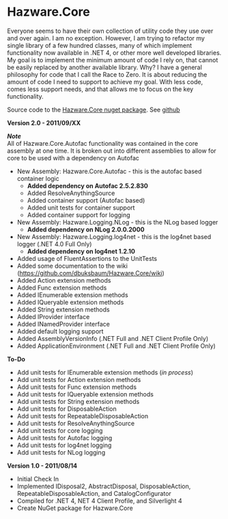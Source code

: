 Hazware.Core
============

Everyone seems to have their own collection of utility code they use over and over again. I am 
no exception. However, I am trying to refactor my single library of a few hundred classes, many 
of which implement functionality now available in .NET 4, or other more well developed libraries. 
My goal is to implement the minimum amount of code I rely on, that cannot be easily replaced by 
another available library. Why? I have a general philosophy for code that I call the Race to Zero. 
It is about reducing the amount of code I need to support to achieve my goal. With less code, 
comes less support needs, and that allows me to focus on the key functionality.

Source code to the [Hazware.Core nuget package](http://nuget.org/List/Packages/Hazware.Core).
See [github](https://github.com/dbuksbaum/Hazware.Core)

__Version 2.0 - 2011/09/XX__

  ___Note___  
    All of Hazware.Core.Autofac functionality was contained in the core assembly at one time. It is 
    broken out into different assemblies to allow for core to be used with a dependency on Autofac

  + New Assembly: Hazware.Core.Autofac - this is the autofac based container logic
    + **Added dependency on Autofac 2.5.2.830**
    + Added ResolveAnythingSource
    + Added container support (Autofac based)
    + Added unit tests for container support
    + Added container support for logging
  + New Assembly: Hazware.Logging.NLog - this is the NLog based logger
    + **Added dependency on NLog 2.0.0.2000**
  + New Assembly: Hazware.Logging.log4net - this is the log4net based logger (.NET 4.0 Full Only)
    + **Added dependency on log4net 1.2.10**
  + Added usage of FluentAssertions to the UnitTests
  + Added some documentation to the wiki (https://github.com/dbuksbaum/Hazware.Core/wiki)
  + Added Action extension methods
  + Added Func extension methods
  + Added IEnumerable extension methods
  + Added IQueryable extension methods
  + Added String extension methods
  + Added IProvider interface
  + Added INamedProvider interface
  + Added default logging support
  + Added AssemblyVersionInfo (.NET Full and .NET Client Profile Only)
  + Added ApplicationEnvironment (.NET Full and .NET Client Profile Only)  
  
  __To-Do__
  + Add unit tests for IEnumerable extension methods (_in process_)
  + Add unit tests for Action extension methods
  + Add unit tests for Func extension methods
  + Add unit tests for IQueryable extension methods
  + Add unit tests for String extension methods
  + Add unit tests for DisposableAction
  + Add unit tests for RepeatableDisposableAction
  + Add unit tests for ResolveAnythingSource
  + Add unit tests for core logging
  + Add unit tests for Autofac logging
  + Add unit tests for log4net logging
  + Add unit tests for NLog logging

__Version 1.0 - 2011/08/14__

  * Initial Check In
  * Implemented IDisposal2, AbstractDisposal, DisposableAction, RepeatableDisposableAction, and CatalogConfigurator
  * Compiled for .NET 4, NET 4 Client Profile, and Silverlight 4
  * Create NuGet package for Hazware.Core
